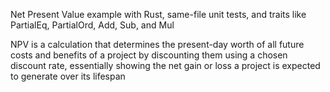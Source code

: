 Net Present Value example with Rust, same-file unit tests, and traits like PartialEq, PartialOrd, Add, Sub, and Mul

NPV is a calculation that determines the present-day worth of all future costs and benefits of a project by discounting them using a chosen discount rate, essentially showing the net gain or loss a project is expected to generate over its lifespan
